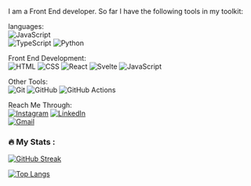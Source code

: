 I am a Front End developer. So far I have the following tools in my toolkit:

languages:  
![JavaScript](https://img.shields.io/badge/javascript-%23323330.svg?style=for-the-badge&logo=javascript&logoColor=%23F7DF1E)  
![TypeScript](https://img.shields.io/badge/typescript-%23007ACC.svg?style=for-the-badge&logo=typescript&logoColor=white)
![Python](https://img.shields.io/badge/Python-3776AB?style=for-the-badge&logo=python&logoColor=white)

Front End Development:  
![HTML](https://img.shields.io/badge/HTML5-E34F26?style=for-the-badge&logo=html5&logoColor=white)
![CSS](https://img.shields.io/badge/CSS3-1572B6?style=for-the-badge&logo=css3&logoColor=white)
![React](https://img.shields.io/badge/react-%2361DAFB.svg?style=for-the-badge&logo=react&logoColor=%2320232a)
![Svelte](https://img.shields.io/badge/svelte-%23FF3E00.svg?style=for-the-badge&logo=svelte&logoColor=white)
![JavaScript](https://img.shields.io/badge/javascript-%23323330.svg?style=for-the-badge&logo=javascript&logoColor=%23F7DF1E)

Other Tools:  
![Git](https://img.shields.io/badge/Git-F05032?style=for-the-badge&logo=git&logoColor=white)
![GitHub](https://img.shields.io/badge/GitHub-100000?style=for-the-badge&logo=github&logoColor=white)
![GitHub Actions](https://img.shields.io/badge/github%20actions-%232671E5.svg?style=for-the-badge&logo=githubactions&logoColor=white)

Reach Me Through: </br>
[![Instagram](https://img.shields.io/badge/Instagram-d62976?style=for-the-badge&logo=instagram&logoColor=white)](https://www.instagram.com/atif-gfr)
[![LinkedIn](https://img.shields.io/badge/linkedin-%230077B5.svg?style=for-the-badge&logo=linkedin&logoColor=white)](https://www.linkedin.com/in/atif-ghafoor-8a7676331/)  
[![Gmail](https://img.shields.io/badge/Gmail-D14836?style=for-the-badge&logo=gmail&logoColor=white)](atifghafoor377@gmail.com)


### :fire: My Stats :
[![GitHub Streak](http://github-readme-streak-stats.herokuapp.com?user=atif-ghafoor)](https://git.io/streak-stats)

[![Top Langs](https://github-readme-stats.vercel.app/api/top-langs/?username=atif-ghafoor&layout=compact)](https://github.com/anuraghazra/github-readme-stats)
